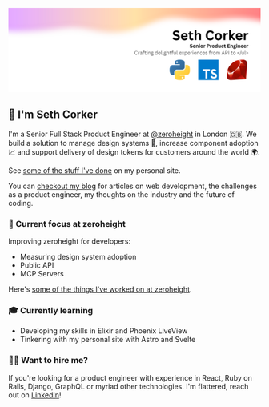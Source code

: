 ![hero banner](./banner.png)

## 👋 I'm Seth Corker

I'm a Senior Full Stack Product Engineer at [@zeroheight](https://github.com/zeroheight) in London 🇬🇧. We build a solution to manage design systems 🎨, increase component adoption 📈 and support delivery of design tokens for customers around the world 🌍.

See [some of the stuff I've done](https://sethcorker.com/) on my personal site.

You can [checkout my blog](https://blog.sethcorker.com/) for articles on web development, the challenges as a product engineer, my thoughts on the industry and the future of coding.

### 🎯 Current focus at zeroheight

Improving zeroheight for developers:
- Measuring design system adoption
- Public API
- MCP Servers

Here's [some of the things I've worked on at zeroheight](https://www.linkedin.com/posts/zeroheight_have-you-tried-the-new-zeroheight-its-faster-ugcPost-7189555841031700480-kaov).

### 🎓 Currently learning
- Developing my skills in Elixir and Phoenix LiveView
- Tinkering with my personal site with Astro and Svelte

### 🙋‍♂️ Want to hire me?

If you're looking for a product engineer with experience in React, Ruby on Rails, Django, GraphQL or myriad other technologies. I'm flattered, reach out on [LinkedIn](https://www.linkedin.com/in/sethcorker/)!
